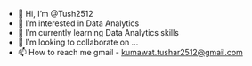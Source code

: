 - 👋 Hi, I’m @Tush2512
- 👀 I’m interested in Data Analytics
- 🌱 I’m currently learning Data Analytics skills
- 💞️ I’m looking to collaborate on ...
- 📫 How to reach me gmail - kumawat.tushar2512@gmail.com

<!---
Tush2512/Tush2512 is a ✨ special ✨ repository because its `README.md` (this file) appears on your GitHub profile.
You can click the Preview link to take a look at your changes.
--->
